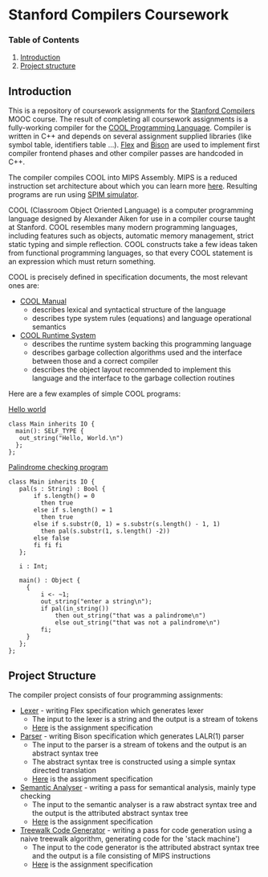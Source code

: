 # Stanford Compilers Coursework
### Table of Contents

1. [Introduction](#introduction)
2. [Project structure](#project-structure)

## Introduction
This is a repository of coursework assignments for the [Stanford Compilers](https://online.stanford.edu/courses/soe-ycscs1-compilers) MOOC course.
The result of completing all coursework assignments is a fully-working compiler for the [COOL Programming Language](http://theory.stanford.edu/~aiken/software/cool/cool.html). Compiler is written in C++ and depends on several assignment supplied libraries (like symbol table, identifiers table ...). [Flex](https://github.com/westes/flex) and [Bison](https://www.gnu.org/software/bison) are used to implement first compiler frontend phases and other compiler passes are handcoded in C++.

The compiler compiles COOL into MIPS Assembly. MIPS is a reduced instruction set architecture about which you can learn more [here](https://en.wikipedia.org/wiki/MIPS_architecture).
Resulting programs are run using [SPIM simulator](http://spimsimulator.sourceforge.net/).

COOL (Classroom Object Oriented Language) is a computer programming language designed by Alexander Aiken for use in a compiler course taught at Stanford.
COOL resembles many modern programming languages, including features such as objects, automatic memory management, strict static typing and simple reflection.
COOL constructs take a few ideas taken from functional programming languages, so that every COOL statement is an expression which must return something.

COOL is precisely defined in specification documents, the most relevant ones are:
  * [COOL Manual](http://theory.stanford.edu/~aiken/software/cool/cool-manual.pdf)
    * describes lexical and syntactical structure of the language
    * describes type system rules (equations) and language operational semantics
  * [COOL Runtime System](https://theory.stanford.edu/~aiken/software/cooldist/handouts/cool-runtime.pdf)
    * describes the runtime system backing this programming language
    * describes garbage collection algorithms used and the interface between those and a correct compiler
    * describes the object layout recommended to implement this language and the interface to the garbage collection routines
    
 Here are a few examples of simple COOL programs:
 
 [Hello world](./examples/hello_world.cl)
 ``` cool
 class Main inherits IO {
   main(): SELF_TYPE {
	out_string("Hello, World.\n")
   };
};
 ```
 
 [Palindrome checking program](./examples/palindrome.cl)
 ``` cool
 class Main inherits IO {
    pal(s : String) : Bool {
	    if s.length() = 0 
          then true
	    else if s.length() = 1 
          then true
	    else if s.substr(0, 1) = s.substr(s.length() - 1, 1) 
          then pal(s.substr(1, s.length() -2))
	    else false
	    fi fi fi
    };

    i : Int;

    main() : Object {
      {
          i <- ~1;
          out_string("enter a string\n");
          if pal(in_string())
              then out_string("that was a palindrome\n")
              else out_string("that was not a palindrome\n")
          fi;
      }
    };
};

 ```
 
 ## Project Structure
 The compiler project consists of four programming assignments:
 * [Lexer](./assignments/PA2/cool.flex) - writing Flex specification which generates lexer
 	* The input to the lexer is a string and the output is a stream of tokens
 	* [Here](./handouts/PA2.pdf) is the assignment specification 
 * [Parser](./assignments/PA3/cool.y) - writing Bison specification which generates LALR(1) parser
  	* The input to the parser is a stream of tokens and the output is an abstract syntax tree
	* The abstract syntax tree is constructed using a simple syntax directed translation
 	* [Here](./handouts/PA3.pdf) is the assignment specification 
 * [Semantic Analyser](./assignments/PA4/semant.cc) - writing a pass for semantical analysis, mainly type checking
 	* The input to the semantic analyser is a raw abstract syntax tree and the output is the attributed abstract syntax tree
  	* [Here](./handouts/PA4.pdf) is the assignment specification 
 * [Treewalk Code Generator](./assignments/PA5/cgen.cc) - writing a pass for code generation using a naive treewalk algorithm, generating code for the 'stack machine')
 	* The input to the code generator is the attributed abstract syntax tree and the output is a file consisting of MIPS instructions
 	* [Here](./handouts/PA5.pdf) is the assignment specification 
 
